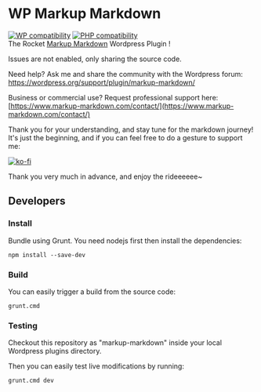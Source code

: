 # WP Markup Markdown
[![WP compatibility](https://plugintests.com/plugins/wporg/markup-markdown/wp-badge.svg?ver=3.4.2)](https://plugintests.com/plugins/wporg/markup-markdown/latest)
[![PHP compatibility](https://plugintests.com/plugins/wporg/markup-markdown/php-badge.svg?ver=3.4.2)](https://plugintests.com/plugins/wporg/markup-markdown/latest)  
The Rocket [Markup Markdown](https://wordpress.org/plugins/markup-markdown/) Wordpress Plugin !

Issues are not enabled, only sharing the source code.

Need help? Ask me and share the community with the Wordpress forum:  
https://wordpress.org/support/plugin/markup-markdown/

Business or commercial use? Request professional support here:  
[https://www.markup-markdown.com/contact/](https://www.markup-markdown.com/contact/)

Thank you for your understanding, and stay tune for the markdown journey!  
It's just the beginning, and if you can feel free to do a gesture to support me:

[![ko-fi](https://ko-fi.com/img/githubbutton_sm.svg)](https://ko-fi.com/peterpower594)

Thank you very much in advance, and enjoy the rideeeeee~


## Developers

### Install

Bundle using Grunt. You need nodejs first then install the dependencies:

```shell
npm install --save-dev
```

### Build

You can easily trigger a build from the source code:

```shell
grunt.cmd
```

### Testing

Checkout this repository as "markup-markdown" inside your local Wordpress plugins directory.

Then you can easily test live modifications by running:

```shell
grunt.cmd dev
```
